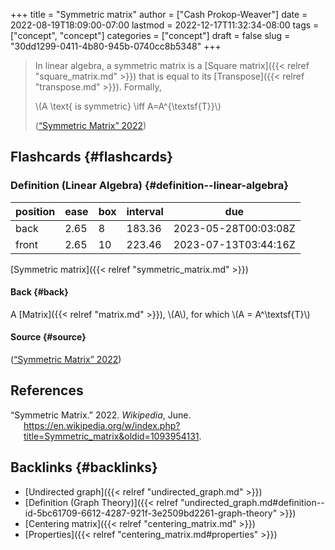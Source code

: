 +++
title = "Symmetric matrix"
author = ["Cash Prokop-Weaver"]
date = 2022-08-19T18:09:00-07:00
lastmod = 2022-12-17T11:32:34-08:00
tags = ["concept", "concept"]
categories = ["concept"]
draft = false
slug = "30dd1299-0411-4b80-945b-0740cc8b5348"
+++

> In linear algebra, a symmetric matrix is a [Square matrix]({{< relref "square_matrix.md" >}}) that is equal to its [Transpose]({{< relref "transpose.md" >}}). Formally,
>
> \\(A \text{ is symmetric} \iff A=A^{\textsf{T}}\\)
>
> (<a href="#citeproc_bib_item_1">“Symmetric Matrix” 2022</a>)


## Flashcards {#flashcards}


### Definition (Linear Algebra) {#definition--linear-algebra}

| position | ease | box | interval | due                  |
|----------|------|-----|----------|----------------------|
| back     | 2.65 | 8   | 183.36   | 2023-05-28T00:03:08Z |
| front    | 2.65 | 10  | 223.46   | 2023-07-13T03:44:16Z |

[Symmetric matrix]({{< relref "symmetric_matrix.md" >}})


#### Back {#back}

A [Matrix]({{< relref "matrix.md" >}}), \\(A\\), for which \\(A = A^\textsf{T}\\)


#### Source {#source}

(<a href="#citeproc_bib_item_1">“Symmetric Matrix” 2022</a>)

## References

<style>.csl-entry{text-indent: -1.5em; margin-left: 1.5em;}</style><div class="csl-bib-body">
  <div class="csl-entry"><a id="citeproc_bib_item_1"></a>“Symmetric Matrix.” 2022. <i>Wikipedia</i>, June. <a href="https://en.wikipedia.org/w/index.php?title=Symmetric_matrix&oldid=1093954131">https://en.wikipedia.org/w/index.php?title=Symmetric_matrix&#38;oldid=1093954131</a>.</div>
</div>


## Backlinks {#backlinks}

-   [Undirected graph]({{< relref "undirected_graph.md" >}})
-   [Definition (Graph Theory)]({{< relref "undirected_graph.md#definition--id-5bc61709-6612-4287-921f-3e2509bd2261-graph-theory" >}})
-   [Centering matrix]({{< relref "centering_matrix.md" >}})
-   [Properties]({{< relref "centering_matrix.md#properties" >}})
